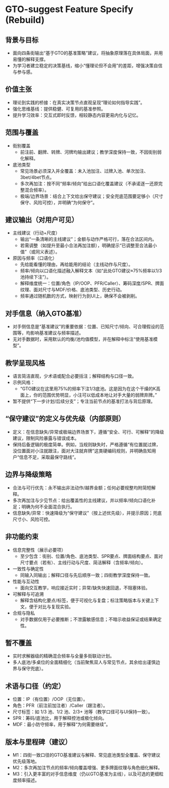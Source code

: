 # GTO-suggest Feature Specify (Rebuild)

## 背景与目标
- 面向四条街输出“基于GTO的基准策略”建议，将抽象原理落在具体局面，并用易懂的解释支撑。
- 为学习者建立稳定的决策基线，缩小“懂理论但不会用”的差距，增强决策自信与参与感。

## 价值主张
- 理论到实践的桥接：在真实决策节点直观呈现“理论如何指导实践”。
- 强化思维基线：提供稳健、可复用的基准参照。
- 提升学习效率：交互式即时反馈，相较静态内容更易内化与记忆。

## 范围与覆盖
- 街别覆盖
  - 前注前、翻牌、转牌、河牌均输出建议；教学深度保持一致，不因街别弱化解释。
- 底池类型
  - 常见场景必须深入并全覆盖：未入池加注、过牌入池、单次加注、3bet/4bet节点。
  - 多次再加注：按不同“频率/倾向”给出口语化覆盖建议（不承诺逐一还原完整混合频率）。
  - 极端/边界场景：结合上下文给出保守建议；安全兜底范围要足够小（尺寸保守、风险可控），并明确“为何保守”。

## 建议输出（对用户可见）
- 主线建议（行动+尺度）
  - 输出“一条清晰的主线建议”；金额与动作严格可行，落在合法区间内。
  - 若需调整（如提升至最小合法再加注额），明确提示“已调整至合法最小值”（或同义表述）。
- 原因与频率（口语化）
  - 先给能看懂的理由，再给能用的结论（主线动作与尺度）。
  - 频率/倾向以口语化描述融入解释文本（如“此处GTO建议≈75%频率以1/3池持续下注”）。
  - 解释维度统一：位置/角色（IP/OOP、PFR/Caller）、筹码深度/SPR、牌面纹理、面对尺寸与MDF/价格、底池类型、历史行动。
  - 频率通过随机数的方式，映射行为到UI上，确保不会被剥削。

## 对手信息（纳入GTO基准）
- 对手侧信息是“基准建议”的重要依据：位置、已知尺寸/倾向、可合理假设的范围等，均影响基准建议与频率描述。
- 无对手数据时，采用默认的均衡/池均值模型，并在解释中标注“使用基准模型”。

## 教学呈现风格
- 语言简洁直观，少术语或配合必要括注；解释结构与口径一致。
- 示例风格：
  - “GTO建议在这里用75%的频率下注1/3底池。这是因为在这个干燥的K高面上，你的范围优势明显，小注可以低成本地让对手大量的弱牌弃牌。”
- 暂不提供“下一步计划/后续分支”；专注当前节点的基准打法与背后原理。

## “保守建议”的定义与优先级（内部原则）
- 定义：在信息缺失/异常或极端边界场景下，遵循“安全、可行、可解释”的降级建议，限制风险暴露与错误成本。
- 保持后备逻辑的极度简单。例如，当规则缺失时，严格遵循“有位置就过牌，没位置面对小注就跟注，面对大注就弃牌”这类硬编码规则，并明确告知用户“信息不足，采取最保守路线”。

## 边界与降级策略
- 合法与可行优先：永不输出非法动作/越界金额；任何必要规整均附简短解释。
- 多次再加注与少见节点：给出覆盖性的主线建议，并以频率/倾向口语化补足；明确为何不全面混合执行。
- 信息缺失/异常：快速降级为“保守建议”（按上述优先级），并提示原因；兜底尺寸小、风险可控。

## 非功能约束
- 信息完整性（展示必要项）
  - 至少包含：街别、位置/角色、底池类型、SPR要点、牌面结构要点、面对尺寸要点（若有）、主线行动与尺度、简洁解释（含频率/倾向）。
- 一致性与确定性
  - 同输入同输出；解释口径与先后顺序一致；四街教学深度保持一致。
- 性能与互动性
  - 面向交互教学，响应接近实时；异常/缺失快速回退，不阻塞体验。
- 可解释与可追溯
  - 解释含结构化要点/标签，便于可视化与复盘；标注策略版本与关键上下文，便于对比与复现实验。
- 合规与隐私
  - 对手数据仅用于必要推断；不泄露敏感信息；不暗示收益保证或结果确定性。

## 暂不覆盖
- 实时求解器级的精确混合频率与全量多街联动计划。
- 多人底池/多桌位的全面精细化（当前聚焦双人与常见节点，其余给出谨慎边界与保守兜底）。

## 术语与口径（约定）
- 位置：IP（有位置）/OOP（无位置）。
- 角色：PFR（前注前加注者）/Caller（跟注者）。
- 尺寸标签：如 1/3 池、1/2 池、2/3+ 池等（教学口径可与UI保持一致）。
- SPR：筹码/底池比，用于解释控池或极化倾向。
- MDF：最小防守频率，用于解释“为何需要继续”。

## 版本与里程碑（建议）
- M1：四街一致口径的GTO基准建议与解释、常见底池类型全覆盖、保守建议优先级落地。
- M2：多次再加注节点的频率/倾向覆盖增强、更多牌面纹理与角色细化解释。
- M3：引入更丰富的对手信息维度（仍以GTO基准为主线），以及可选的更细粒度频率描述。
